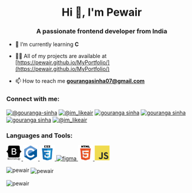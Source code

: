 <h1 align="center">Hi 👋, I'm Pewair</h1>
<h3 align="center">A passionate frontend developer from India</h3>



- 🌱 I’m currently learning **C**

- 👨‍💻 All of my projects are available at [https://pewair.github.io/MyPortfolio/](https://pewair.github.io/MyPortfolio/)

- 📫 How to reach me **gourangasinha07@gmail.com**

<h3 align="left">Connect with me:</h3>
<p align="left">
<a href="https://codepen.io/@gouranga-sinha" target="blank"><img align="center" src="https://raw.githubusercontent.com/rahuldkjain/github-profile-readme-generator/master/src/images/icons/Social/codepen.svg" alt="@gouranga-sinha" height="30" width="40" /></a>
<a href="https://twitter.com/@im_likeair" target="blank"><img align="center" src="https://raw.githubusercontent.com/rahuldkjain/github-profile-readme-generator/master/src/images/icons/Social/twitter.svg" alt="@im_likeair" height="30" width="40" /></a>
<a href="https://linkedin.com/in/gouranga sinha" target="blank"><img align="center" src="https://raw.githubusercontent.com/rahuldkjain/github-profile-readme-generator/master/src/images/icons/Social/linked-in-alt.svg" alt="gouranga sinha" height="30" width="40" /></a>
<a href="https://stackoverflow.com/users/gouranga sinha" target="blank"><img align="center" src="https://raw.githubusercontent.com/rahuldkjain/github-profile-readme-generator/master/src/images/icons/Social/stack-overflow.svg" alt="gouranga sinha" height="30" width="40" /></a>
<a href="https://fb.com/gouranga sinha" target="blank"><img align="center" src="https://raw.githubusercontent.com/rahuldkjain/github-profile-readme-generator/master/src/images/icons/Social/facebook.svg" alt="gouranga sinha" height="30" width="40" /></a>
<a href="https://instagram.com/@im_likeair" target="blank"><img align="center" src="https://raw.githubusercontent.com/rahuldkjain/github-profile-readme-generator/master/src/images/icons/Social/instagram.svg" alt="@im_likeair" height="30" width="40" /></a>
</p>

<h3 align="left">Languages and Tools:</h3>
<p align="left"> <a href="https://getbootstrap.com" target="_blank" rel="noreferrer"> <img src="https://raw.githubusercontent.com/devicons/devicon/master/icons/bootstrap/bootstrap-plain-wordmark.svg" alt="bootstrap" width="40" height="40"/> </a> <a href="https://www.cprogramming.com/" target="_blank" rel="noreferrer"> <img src="https://raw.githubusercontent.com/devicons/devicon/master/icons/c/c-original.svg" alt="c" width="40" height="40"/> </a> <a href="https://www.w3schools.com/css/" target="_blank" rel="noreferrer"> <img src="https://raw.githubusercontent.com/devicons/devicon/master/icons/css3/css3-original-wordmark.svg" alt="css3" width="40" height="40"/> </a> <a href="https://www.figma.com/" target="_blank" rel="noreferrer"> <img src="https://www.vectorlogo.zone/logos/figma/figma-icon.svg" alt="figma" width="40" height="40"/> </a> <a href="https://www.w3.org/html/" target="_blank" rel="noreferrer"> <img src="https://raw.githubusercontent.com/devicons/devicon/master/icons/html5/html5-original-wordmark.svg" alt="html5" width="40" height="40"/> </a> <a href="https://developer.mozilla.org/en-US/docs/Web/JavaScript" target="_blank" rel="noreferrer"> <img src="https://raw.githubusercontent.com/devicons/devicon/master/icons/javascript/javascript-original.svg" alt="javascript" width="40" height="40"/> </a> </p>

<p><img align="left" src="https://github-readme-stats.vercel.app/api/top-langs?username=pewair&show_icons=true&locale=en&layout=compact" alt="pewair" /></p>

<p>&nbsp;<img align="center" src="https://github-readme-stats.vercel.app/api?username=pewair&show_icons=true&locale=en" alt="pewair" /></p>

<p><img align="center" src="https://github-readme-streak-stats.herokuapp.com/?user=pewair&" alt="pewair" /></p>
